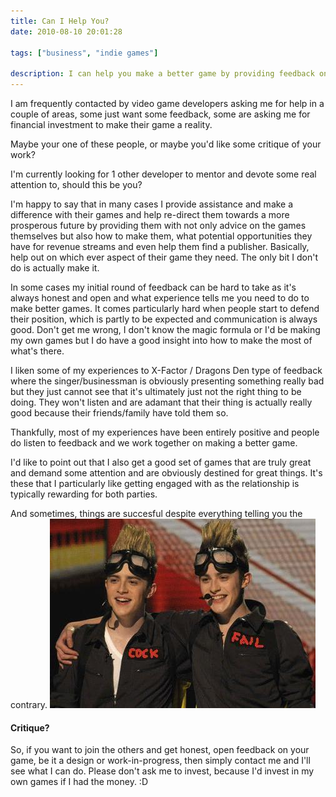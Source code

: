 ```yaml
---
title: Can I Help You?
date: 2010-08-10 20:01:28

tags: ["business", "indie games"]

description: I can help you make a better game by providing feedback on your design or work-in-progress game.
---
```


I am frequently contacted by video game developers asking me for help in
a couple of areas, some just want some feedback, some are asking me for
financial investment to make their game a reality.

Maybe your one of these people, or maybe you'd like some critique of
your work?

I'm currently looking for 1 other developer to mentor and devote some
real attention to, should this be you?

I'm happy to say that in many cases I provide assistance and make a
difference with their games and help re-direct them towards a more
prosperous future by providing them with not only advice on the games
themselves but also how to make them, what potential opportunities they
have for revenue streams and even help them find a publisher. Basically,
help out on which ever aspect of their game they need. The only bit I
don't do is actually make it.

In some cases my initial round of feedback can be hard to take as it's
always honest and open and what experience tells me you need to do to
make better games. It comes particularly hard when people start to
defend their position, which is partly to be expected and communication
is always good. Don't get me wrong, I don't know the magic formula or
I'd be making my own games but I do have a good insight into how to make
the most of what's there.

I liken some of my experiences to X-Factor / Dragons Den type of
feedback where the singer/businessman is obviously presenting something
really bad but they just cannot see that it's ultimately just not the
right thing to be doing. They won't listen and are adamant that their
thing is actually really good because their friends/family have told
them so.

Thankfully, most of my experiences have been entirely positive and
people do listen to feedback and we work together on making a better
game.

I'd like to point out that I also get a good set of games that are truly
great and demand some attention and are obviously destined for great
things. It's these that I particularly like getting engaged with as the
relationship is typically rewarding for both parties.

And sometimes, things are succesful despite everything telling you the
contrary.
![](/assets/jedward-fail1.JPG "Jedward")

#### Critique?

So, if you want to join the others and get honest, open feedback on your
game, be it a design or work-in-progress, then simply contact me and
I'll see what I can do. Please don't ask me to invest, because I'd
invest in my own games if I had the money. :D
